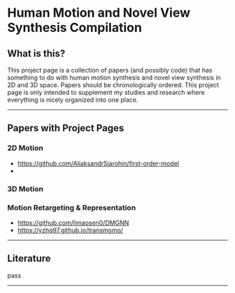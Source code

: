 # Human Motion and Novel View Synthesis Compilation

## What is this?
  This project page is a collection of papers (and possibly code) that has something to do with human motion synthesis and novel view synthesis in 2D and 3D space. Papers should be chronologically ordered. This project page is only intended to supplement my studies and research where everything is nicely organized into one place.

---
## Papers with Project Pages

### 2D Motion
* https://github.com/AliaksandrSiarohin/first-order-model
* 

### 3D Motion

### Motion Retargeting & Representation
* https://github.com/limaosen0/DMGNN
* https://yzhq97.github.io/transmomo/

---
## Literature

pass

---
